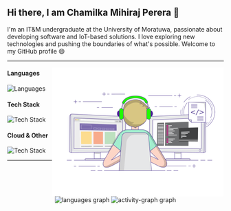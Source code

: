 ## Hi there, I am Chamilka Mihiraj Perera 👋

I'm an IT&M undergraduate at the University of Moratuwa, passionate about developing software and IoT-based solutions. I love exploring new technologies and pushing the boundaries of what's possible. Welcome to my GitHub profile 😄

<hr>
<img align='right' src=image\image.gif height='300'/>

#### Languages 
![Languages](https://skillicons.dev/icons?i=python,js,cpp,c,java,ts)

#### Tech Stack
![Tech Stack](https://skillicons.dev/icons?i=react,next,html,css,tailwind,bootstrap,materialui,nodejs,nest,django,laravel,express,fastapi,postgres,mysql,sqlite,mongodb&perline=6)

#### Cloud & Other
![Tech Stack](https://skillicons.dev/icons?i=aws,azure,docker,figma,postman,blender,grafana,arduino,linux&perline=6)

<hr>
<div align="center">
<img src="https://github-readme-stats.vercel.app/api/top-langs?username=Chamilkamihiraj2002&locale=en&hide_title=false&layout=compact&card_width=320&langs_count=6&theme=github_dark&hide_border=true&order=2" height="150" alt="languages graph"  />
<img src="https://github-readme-activity-graph.vercel.app/graph?username=Chamilkamihiraj2002&radius=16&theme=github-dark&area=true&order=5&hide_border=true&custom_title=My%20Contribution" height="300" alt="activity-graph graph"  />
</div>
